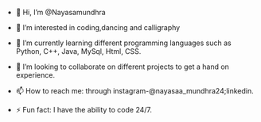 - 👋 Hi, I’m @Nayasamundhra
- 👀 I’m interested in coding,dancing and calligraphy

- 🌱 I’m currently learning different programming languages such as Python, C++, Java, MySql, Html, CSS.

- 💞️ I’m looking to collaborate on different projects to get a hand on experience.
- 📫 How to reach me: through instagram-@nayasaa_mundhra24;linkedin.
- ⚡ Fun fact: I have the ability to code 24/7.

<!---
Nayasamundhra/Nayasamundhra is a ✨ special ✨ repository because its `README.md` (this file) appears on your GitHub profile.
You can click the Preview link to take a look at your changes.
--->
